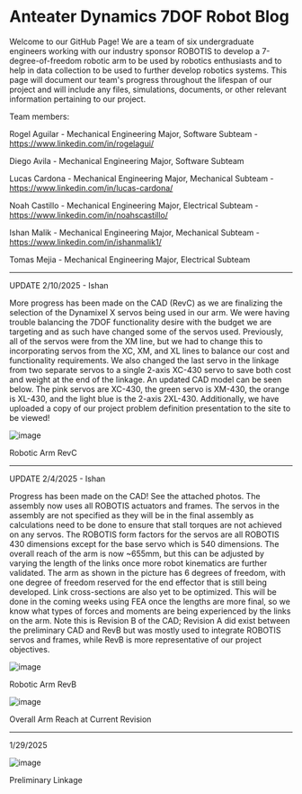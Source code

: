 # Anteater Dynamics 7DOF Robot Blog

Welcome to our GitHub Page! We are a team of six undergraduate engineers working with our industry sponsor ROBOTIS to develop a 
7-degree-of-freedom robotic arm to be used by robotics enthusiasts and to help in data collection to be used to 
further develop robotics systems. This page will document our team's progress throughout the lifespan of our project
and will include any files, simulations, documents, or other relevant information pertaining to our project.

Team members:

Rogel Aguilar - Mechanical Engineering Major, Software Subteam - https://www.linkedin.com/in/rogelagui/

Diego Avila - Mechanical Engineering Major, Software Subteam

Lucas Cardona - Mechanical Engineering Major, Mechanical Subteam - https://www.linkedin.com/in/lucas-cardona/

Noah Castillo - Mechanical Engineering Major, Electrical Subteam - https://www.linkedin.com/in/noahscastillo/

Ishan Malik - Mechanical Engineering Major, Mechanical Subteam - https://www.linkedin.com/in/ishanmalik1/

Tomas Mejia - Mechanical Engineering Major, Electrical Subteam 

----------------------------------------------------------------------------------------------------------------------------------

UPDATE 2/10/2025 - Ishan

More progress has been made on the CAD (RevC) as we are finalizing the selection of the Dynamixel X servos being used in our arm. 
We were having trouble balancing the 7DOF functionality desire with the budget we are targeting and as such have changed some of the
servos used. Previously, all of the servos were from the XM line, but we had to change this to incorporating servos from the 
XC, XM, and XL lines to balance our cost and functionality requirements. We also changed the last servo in the linkage from two
separate servos to a single 2-axis XC-430 servo to save both cost and weight at the end of the linkage. An updated CAD model can
be seen below. The pink servos are XC-430, the green servo is XM-430, the orange is XL-430, and the light blue is the 2-axis 2XL-430.
Additionally, we have uploaded a copy of our project problem definition presentation to the site to be viewed!

![image](https://github.com/user-attachments/assets/4f914cf7-e202-4953-8d55-91a6a3bd2d4a)

Robotic Arm RevC

----------------------------------------------------------------------------------------------------------------------------------
UPDATE 2/4/2025 - Ishan

Progress has been made on the CAD! See the attached photos. The assembly now uses all ROBOTIS actuators and frames.
The servos in the assembly are not specified as they will be in the final assembly as calculations need to be done to ensure
that stall torques are not achieved on any servos. The ROBOTIS form factors for the servos are all ROBOTIS 430 dimensions except for the base 
servo which is 540 dimensions. The overall reach of the arm is now ~655mm, but this can be adjusted by varying the length of the links 
once more robot kinematics are further validated. The arm as shown in the picture has 6 degrees of freedom, with one degree of
freedom reserved for the end effector that is still being developed. Link cross-sections are also yet to be optimized. This
will be done in the coming weeks using FEA once the lengths are more final, so we know what types of forces and moments are 
being experienced by the links on the arm. Note this is Revision B of the CAD; Revision A did exist between the preliminary CAD
and RevB but was mostly used to integrate ROBOTIS servos and frames, while RevB is more representative of our project objectives.

![image](https://github.com/user-attachments/assets/3b2c168e-9bb8-4743-acd5-a539ca30f30f)

Robotic Arm RevB

![image](https://github.com/user-attachments/assets/de68abb7-bbc5-42ca-8475-54eb8ce5b5d1)

Overall Arm Reach at Current Revision

----------------------------------------------------------------------------------------------------------------------------------

1/29/2025

![image](https://github.com/user-attachments/assets/662b1808-5397-41b4-819f-1123b2ad2507)

Preliminary Linkage






